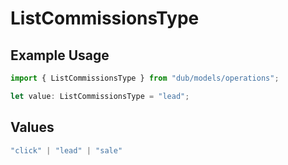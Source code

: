 # ListCommissionsType

## Example Usage

```typescript
import { ListCommissionsType } from "dub/models/operations";

let value: ListCommissionsType = "lead";
```

## Values

```typescript
"click" | "lead" | "sale"
```